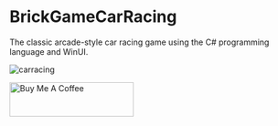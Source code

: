 # BrickGameCarRacing
The classic arcade-style car racing game using the C# programming language and WinUI. 

![carracing](https://github.com/RonnieXcoder/BrickGameCarRacing/assets/6543224/9cf0973e-4c83-475d-a7c2-3da7094a92fc)

<a href="https://www.buymeacoffee.com/_RonnieXCoder" target="_blank"><img src="https://cdn.buymeacoffee.com/buttons/v2/default-yellow.png" alt="Buy Me A Coffee" style="height: 60px !important;width: 217px !important;" ></a>
